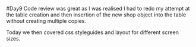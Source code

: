 #Day9
Code review was great as I was realised I had to redo my attempt at the table creation and then insertion of the new shop object into the table without creating multiple copies.

Today we then covered css styleguides and layout for different screen sizes.
